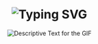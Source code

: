 <div align="center">
    <h1>
        <img src="https://readme-typing-svg.herokuapp.com?font=Jetbrains+mono&size=40&duration=3000&color=33FF33&center=true&vCenter=true&width=435&lines=Hey..+I'm+Stefano Vitale;This+is..;..my+Github..;" alt="Typing SVG"/>
    </h1>
</div>

<div align="center">
    <p>
        <img src="https://external-content.duckduckgo.com/iu/?u=https%3A%2F%2Fmedia1.giphy.com%2Fmedia%2FF8Df20x5o1ZwQ%2Fgiphy.gif&f=1&nofb=1&ipt=7697a0fe547b5d4a09574c911cdb5fd46b1697c376ea24d7aaa137af5af29197&ipo=images" alt="Descriptive Text for the GIF" />
    </p>
</div>

